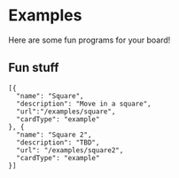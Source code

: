 # Examples

Here are some fun programs for your board!

## Fun stuff

```codecard
[{
  "name": "Square",
  "description": "Move in a square",
  "url":"/examples/square",
  "cardType": "example"
}, {
  "name": "Square 2",
  "description": "TBD",
  "url": "/examples/square2",
  "cardType": "example"
}]
```
